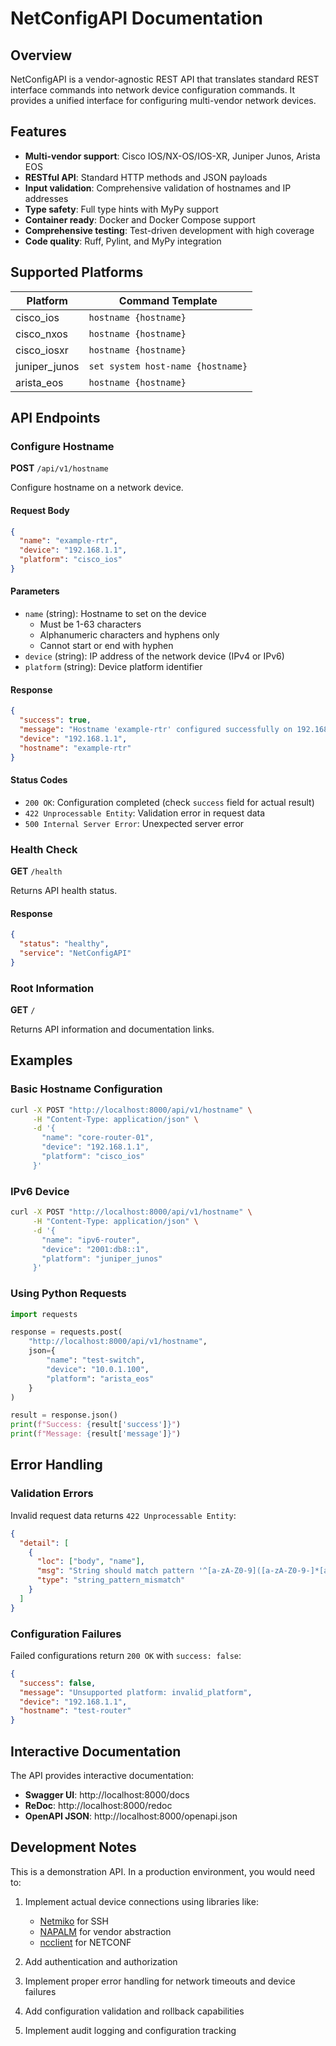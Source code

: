 # NetConfigAPI Documentation

## Overview

NetConfigAPI is a vendor-agnostic REST API that translates standard REST interface commands into network device configuration commands. It provides a unified interface for configuring multi-vendor network devices.

## Features

- **Multi-vendor support**: Cisco IOS/NX-OS/IOS-XR, Juniper Junos, Arista EOS
- **RESTful API**: Standard HTTP methods and JSON payloads
- **Input validation**: Comprehensive validation of hostnames and IP addresses
- **Type safety**: Full type hints with MyPy support
- **Container ready**: Docker and Docker Compose support
- **Comprehensive testing**: Test-driven development with high coverage
- **Code quality**: Ruff, Pylint, and MyPy integration

## Supported Platforms

| Platform | Command Template |
|----------|------------------|
| cisco_ios | `hostname {hostname}` |
| cisco_nxos | `hostname {hostname}` |
| cisco_iosxr | `hostname {hostname}` |
| juniper_junos | `set system host-name {hostname}` |
| arista_eos | `hostname {hostname}` |

## API Endpoints

### Configure Hostname

**POST** `/api/v1/hostname`

Configure hostname on a network device.

#### Request Body

```json
{
  "name": "example-rtr",
  "device": "192.168.1.1",
  "platform": "cisco_ios"
}
```

#### Parameters

- `name` (string): Hostname to set on the device
  - Must be 1-63 characters
  - Alphanumeric characters and hyphens only
  - Cannot start or end with hyphen
- `device` (string): IP address of the network device (IPv4 or IPv6)
- `platform` (string): Device platform identifier

#### Response

```json
{
  "success": true,
  "message": "Hostname 'example-rtr' configured successfully on 192.168.1.1",
  "device": "192.168.1.1",
  "hostname": "example-rtr"
}
```

#### Status Codes

- `200 OK`: Configuration completed (check `success` field for actual result)
- `422 Unprocessable Entity`: Validation error in request data
- `500 Internal Server Error`: Unexpected server error

### Health Check

**GET** `/health`

Returns API health status.

#### Response

```json
{
  "status": "healthy",
  "service": "NetConfigAPI"
}
```

### Root Information

**GET** `/`

Returns API information and documentation links.

## Examples

### Basic Hostname Configuration

```bash
curl -X POST "http://localhost:8000/api/v1/hostname" \
     -H "Content-Type: application/json" \
     -d '{
       "name": "core-router-01",
       "device": "192.168.1.1", 
       "platform": "cisco_ios"
     }'
```

### IPv6 Device

```bash
curl -X POST "http://localhost:8000/api/v1/hostname" \
     -H "Content-Type: application/json" \
     -d '{
       "name": "ipv6-router",
       "device": "2001:db8::1",
       "platform": "juniper_junos"
     }'
```

### Using Python Requests

```python
import requests

response = requests.post(
    "http://localhost:8000/api/v1/hostname",
    json={
        "name": "test-switch",
        "device": "10.0.1.100",
        "platform": "arista_eos"
    }
)

result = response.json()
print(f"Success: {result['success']}")
print(f"Message: {result['message']}")
```

## Error Handling

### Validation Errors

Invalid request data returns `422 Unprocessable Entity`:

```json
{
  "detail": [
    {
      "loc": ["body", "name"],
      "msg": "String should match pattern '^[a-zA-Z0-9]([a-zA-Z0-9-]*[a-zA-Z0-9])?$'",
      "type": "string_pattern_mismatch"
    }
  ]
}
```

### Configuration Failures

Failed configurations return `200 OK` with `success: false`:

```json
{
  "success": false,
  "message": "Unsupported platform: invalid_platform",
  "device": "192.168.1.1",
  "hostname": "test-router"
}
```

## Interactive Documentation

The API provides interactive documentation:

- **Swagger UI**: http://localhost:8000/docs
- **ReDoc**: http://localhost:8000/redoc
- **OpenAPI JSON**: http://localhost:8000/openapi.json

## Development Notes

This is a demonstration API. In a production environment, you would need to:

1. Implement actual device connections using libraries like:
   - [Netmiko](https://github.com/ktbyers/netmiko) for SSH
   - [NAPALM](https://github.com/napalm-automation/napalm) for vendor abstraction
   - [ncclient](https://github.com/ncclient/ncclient) for NETCONF

2. Add authentication and authorization

3. Implement proper error handling for network timeouts and device failures

4. Add configuration validation and rollback capabilities

5. Implement audit logging and configuration tracking